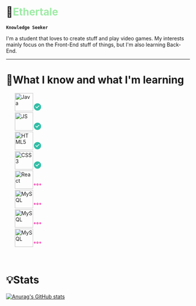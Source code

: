 # 🌴<span style="color: #9eeba5">Ethertale</span>

**`Knowledge Seeker`**

I'm a student that loves to create stuff and play video games. My interests mainly focus on the Front-End
stuff of things, but I'm also learning Back-End.
<hr>

# 📖What I know and what I'm learning
<ul style="list-style: none">
    <li><img alt="Java" width="50px" src="https://cdn.jsdelivr.net/gh/devicons/devicon@latest/icons/java/java-original.svg"><svg id='Checkmark_24' width='24' height='24' viewBox='0 0 24 24' xmlns='http://www.w3.org/2000/svg' xmlns:xlink='http://www.w3.org/1999/xlink'><rect width='24' height='24' stroke='none' fill='#000000' opacity='0'/>


<g transform="matrix(0.04 0 0 0.04 12 12)" >
<g style="" >
<g transform="matrix(1 0 0 1 0 0)" >
<path style="stroke: none; stroke-width: 1; stroke-dasharray: none; stroke-linecap: butt; stroke-dashoffset: 0; stroke-linejoin: miter; stroke-miterlimit: 4; fill: rgb(50,190,166); fill-rule: nonzero; opacity: 1;" transform=" translate(-256, -256)" d="M 504.1 256 C 504.1 119 393 7.9 256 7.9 C 119 7.9 7.9 119 7.9 256 C 7.9 393 119 504.1 256 504.1 C 393 504.1 504.1 393 504.1 256 z" stroke-linecap="round" />
</g>
<g transform="matrix(1 0 0 1 -0.01 0.09)" >
<path style="stroke: none; stroke-width: 1; stroke-dasharray: none; stroke-linecap: butt; stroke-dashoffset: 0; stroke-linejoin: miter; stroke-miterlimit: 4; fill: rgb(255,255,255); fill-rule: nonzero; opacity: 1;" transform=" translate(-255.99, -256.09)" d="M 392.6 172.9 C 386.8 157.8 374.90000000000003 160.20000000000002 362 162.8 C 354.3 164.4 320 174.4 265.9 231.60000000000002 C 243.39999999999998 255.3 228.59999999999997 274.20000000000005 218.79999999999998 288.6 C 212.79999999999998 281.3 205.99999999999997 273.40000000000003 198.79999999999998 266.3 C 176.7 244.2 152 229 151 228.4 C 140.7 222.1 127.2 225.3 120.8 235.70000000000002 C 114.5 246.00000000000003 117.7 259.5 128 265.90000000000003 C 128.2 266.00000000000006 149.4 279.1 167.6 297.40000000000003 C 186.2 316.00000000000006 203.1 341.20000000000005 203.3 341.50000000000006 C 207.4 347.70000000000005 214.3 351.30000000000007 221.60000000000002 351.30000000000007 C 222.8 351.30000000000007 224.10000000000002 351.20000000000005 225.40000000000003 351.00000000000006 C 234.00000000000003 349.50000000000006 240.80000000000004 343.1000000000001 242.90000000000003 334.70000000000005 C 243.00000000000003 334.50000000000006 251.70000000000005 310.40000000000003 297.6 262.00000000000006 C 334.6 222.90000000000006 359.3 210.50000000000006 367.90000000000003 207.10000000000005 C 368.00000000000006 207.10000000000005 368.00000000000006 207.10000000000005 368.20000000000005 207.10000000000005 C 368.20000000000005 207.10000000000005 368.50000000000006 207.00000000000006 369.00000000000006 206.70000000000005 C 370.50000000000006 206.10000000000005 371.30000000000007 205.90000000000003 371.30000000000007 205.90000000000003 C 370.9000000000001 206.00000000000003 370.70000000000005 206.00000000000003 370.70000000000005 206.00000000000003 L 370.70000000000005 205.90000000000003 C 374.70000000000005 204.20000000000005 382.1 201.00000000000003 382.20000000000005 200.90000000000003 C 393.3 196.1 397 184.1 392.6 172.9 z" stroke-linecap="round" />
</g>
</g>
</g>
</svg></li>
    <li><img alt="JS" width="50px" src="https://cdn.jsdelivr.net/gh/devicons/devicon@latest/icons/javascript/javascript-original.svg"><svg id='Checkmark_24' width='24' height='24' viewBox='0 0 24 24' xmlns='http://www.w3.org/2000/svg' xmlns:xlink='http://www.w3.org/1999/xlink'><rect width='24' height='24' stroke='none' fill='#000000' opacity='0'/>


<g transform="matrix(0.04 0 0 0.04 12 12)" >
<g style="" >
<g transform="matrix(1 0 0 1 0 0)" >
<path style="stroke: none; stroke-width: 1; stroke-dasharray: none; stroke-linecap: butt; stroke-dashoffset: 0; stroke-linejoin: miter; stroke-miterlimit: 4; fill: rgb(50,190,166); fill-rule: nonzero; opacity: 1;" transform=" translate(-256, -256)" d="M 504.1 256 C 504.1 119 393 7.9 256 7.9 C 119 7.9 7.9 119 7.9 256 C 7.9 393 119 504.1 256 504.1 C 393 504.1 504.1 393 504.1 256 z" stroke-linecap="round" />
</g>
<g transform="matrix(1 0 0 1 -0.01 0.09)" >
<path style="stroke: none; stroke-width: 1; stroke-dasharray: none; stroke-linecap: butt; stroke-dashoffset: 0; stroke-linejoin: miter; stroke-miterlimit: 4; fill: rgb(255,255,255); fill-rule: nonzero; opacity: 1;" transform=" translate(-255.99, -256.09)" d="M 392.6 172.9 C 386.8 157.8 374.90000000000003 160.20000000000002 362 162.8 C 354.3 164.4 320 174.4 265.9 231.60000000000002 C 243.39999999999998 255.3 228.59999999999997 274.20000000000005 218.79999999999998 288.6 C 212.79999999999998 281.3 205.99999999999997 273.40000000000003 198.79999999999998 266.3 C 176.7 244.2 152 229 151 228.4 C 140.7 222.1 127.2 225.3 120.8 235.70000000000002 C 114.5 246.00000000000003 117.7 259.5 128 265.90000000000003 C 128.2 266.00000000000006 149.4 279.1 167.6 297.40000000000003 C 186.2 316.00000000000006 203.1 341.20000000000005 203.3 341.50000000000006 C 207.4 347.70000000000005 214.3 351.30000000000007 221.60000000000002 351.30000000000007 C 222.8 351.30000000000007 224.10000000000002 351.20000000000005 225.40000000000003 351.00000000000006 C 234.00000000000003 349.50000000000006 240.80000000000004 343.1000000000001 242.90000000000003 334.70000000000005 C 243.00000000000003 334.50000000000006 251.70000000000005 310.40000000000003 297.6 262.00000000000006 C 334.6 222.90000000000006 359.3 210.50000000000006 367.90000000000003 207.10000000000005 C 368.00000000000006 207.10000000000005 368.00000000000006 207.10000000000005 368.20000000000005 207.10000000000005 C 368.20000000000005 207.10000000000005 368.50000000000006 207.00000000000006 369.00000000000006 206.70000000000005 C 370.50000000000006 206.10000000000005 371.30000000000007 205.90000000000003 371.30000000000007 205.90000000000003 C 370.9000000000001 206.00000000000003 370.70000000000005 206.00000000000003 370.70000000000005 206.00000000000003 L 370.70000000000005 205.90000000000003 C 374.70000000000005 204.20000000000005 382.1 201.00000000000003 382.20000000000005 200.90000000000003 C 393.3 196.1 397 184.1 392.6 172.9 z" stroke-linecap="round" />
</g>
</g>
</g>
</svg></li>
    <li><img alt="HTML5" width="50px" src="https://cdn.jsdelivr.net/gh/devicons/devicon@latest/icons/html5/html5-original.svg"><svg id='Checkmark_24' width='24' height='24' viewBox='0 0 24 24' xmlns='http://www.w3.org/2000/svg' xmlns:xlink='http://www.w3.org/1999/xlink'><rect width='24' height='24' stroke='none' fill='#000000' opacity='0'/>


<g transform="matrix(0.04 0 0 0.04 12 12)" >
<g style="" >
<g transform="matrix(1 0 0 1 0 0)" >
<path style="stroke: none; stroke-width: 1; stroke-dasharray: none; stroke-linecap: butt; stroke-dashoffset: 0; stroke-linejoin: miter; stroke-miterlimit: 4; fill: rgb(50,190,166); fill-rule: nonzero; opacity: 1;" transform=" translate(-256, -256)" d="M 504.1 256 C 504.1 119 393 7.9 256 7.9 C 119 7.9 7.9 119 7.9 256 C 7.9 393 119 504.1 256 504.1 C 393 504.1 504.1 393 504.1 256 z" stroke-linecap="round" />
</g>
<g transform="matrix(1 0 0 1 -0.01 0.09)" >
<path style="stroke: none; stroke-width: 1; stroke-dasharray: none; stroke-linecap: butt; stroke-dashoffset: 0; stroke-linejoin: miter; stroke-miterlimit: 4; fill: rgb(255,255,255); fill-rule: nonzero; opacity: 1;" transform=" translate(-255.99, -256.09)" d="M 392.6 172.9 C 386.8 157.8 374.90000000000003 160.20000000000002 362 162.8 C 354.3 164.4 320 174.4 265.9 231.60000000000002 C 243.39999999999998 255.3 228.59999999999997 274.20000000000005 218.79999999999998 288.6 C 212.79999999999998 281.3 205.99999999999997 273.40000000000003 198.79999999999998 266.3 C 176.7 244.2 152 229 151 228.4 C 140.7 222.1 127.2 225.3 120.8 235.70000000000002 C 114.5 246.00000000000003 117.7 259.5 128 265.90000000000003 C 128.2 266.00000000000006 149.4 279.1 167.6 297.40000000000003 C 186.2 316.00000000000006 203.1 341.20000000000005 203.3 341.50000000000006 C 207.4 347.70000000000005 214.3 351.30000000000007 221.60000000000002 351.30000000000007 C 222.8 351.30000000000007 224.10000000000002 351.20000000000005 225.40000000000003 351.00000000000006 C 234.00000000000003 349.50000000000006 240.80000000000004 343.1000000000001 242.90000000000003 334.70000000000005 C 243.00000000000003 334.50000000000006 251.70000000000005 310.40000000000003 297.6 262.00000000000006 C 334.6 222.90000000000006 359.3 210.50000000000006 367.90000000000003 207.10000000000005 C 368.00000000000006 207.10000000000005 368.00000000000006 207.10000000000005 368.20000000000005 207.10000000000005 C 368.20000000000005 207.10000000000005 368.50000000000006 207.00000000000006 369.00000000000006 206.70000000000005 C 370.50000000000006 206.10000000000005 371.30000000000007 205.90000000000003 371.30000000000007 205.90000000000003 C 370.9000000000001 206.00000000000003 370.70000000000005 206.00000000000003 370.70000000000005 206.00000000000003 L 370.70000000000005 205.90000000000003 C 374.70000000000005 204.20000000000005 382.1 201.00000000000003 382.20000000000005 200.90000000000003 C 393.3 196.1 397 184.1 392.6 172.9 z" stroke-linecap="round" />
</g>
</g>
</g>
</svg></li>
    <li><img alt="CSS3" width="50px" src="https://cdn.jsdelivr.net/gh/devicons/devicon@latest/icons/css3/css3-original.svg"><svg id='Checkmark_24' width='24' height='24' viewBox='0 0 24 24' xmlns='http://www.w3.org/2000/svg' xmlns:xlink='http://www.w3.org/1999/xlink'><rect width='24' height='24' stroke='none' fill='#000000' opacity='0'/>


<g transform="matrix(0.04 0 0 0.04 12 12)" >
<g style="" >
<g transform="matrix(1 0 0 1 0 0)" >
<path style="stroke: none; stroke-width: 1; stroke-dasharray: none; stroke-linecap: butt; stroke-dashoffset: 0; stroke-linejoin: miter; stroke-miterlimit: 4; fill: rgb(50,190,166); fill-rule: nonzero; opacity: 1;" transform=" translate(-256, -256)" d="M 504.1 256 C 504.1 119 393 7.9 256 7.9 C 119 7.9 7.9 119 7.9 256 C 7.9 393 119 504.1 256 504.1 C 393 504.1 504.1 393 504.1 256 z" stroke-linecap="round" />
</g>
<g transform="matrix(1 0 0 1 -0.01 0.09)" >
<path style="stroke: none; stroke-width: 1; stroke-dasharray: none; stroke-linecap: butt; stroke-dashoffset: 0; stroke-linejoin: miter; stroke-miterlimit: 4; fill: rgb(255,255,255); fill-rule: nonzero; opacity: 1;" transform=" translate(-255.99, -256.09)" d="M 392.6 172.9 C 386.8 157.8 374.90000000000003 160.20000000000002 362 162.8 C 354.3 164.4 320 174.4 265.9 231.60000000000002 C 243.39999999999998 255.3 228.59999999999997 274.20000000000005 218.79999999999998 288.6 C 212.79999999999998 281.3 205.99999999999997 273.40000000000003 198.79999999999998 266.3 C 176.7 244.2 152 229 151 228.4 C 140.7 222.1 127.2 225.3 120.8 235.70000000000002 C 114.5 246.00000000000003 117.7 259.5 128 265.90000000000003 C 128.2 266.00000000000006 149.4 279.1 167.6 297.40000000000003 C 186.2 316.00000000000006 203.1 341.20000000000005 203.3 341.50000000000006 C 207.4 347.70000000000005 214.3 351.30000000000007 221.60000000000002 351.30000000000007 C 222.8 351.30000000000007 224.10000000000002 351.20000000000005 225.40000000000003 351.00000000000006 C 234.00000000000003 349.50000000000006 240.80000000000004 343.1000000000001 242.90000000000003 334.70000000000005 C 243.00000000000003 334.50000000000006 251.70000000000005 310.40000000000003 297.6 262.00000000000006 C 334.6 222.90000000000006 359.3 210.50000000000006 367.90000000000003 207.10000000000005 C 368.00000000000006 207.10000000000005 368.00000000000006 207.10000000000005 368.20000000000005 207.10000000000005 C 368.20000000000005 207.10000000000005 368.50000000000006 207.00000000000006 369.00000000000006 206.70000000000005 C 370.50000000000006 206.10000000000005 371.30000000000007 205.90000000000003 371.30000000000007 205.90000000000003 C 370.9000000000001 206.00000000000003 370.70000000000005 206.00000000000003 370.70000000000005 206.00000000000003 L 370.70000000000005 205.90000000000003 C 374.70000000000005 204.20000000000005 382.1 201.00000000000003 382.20000000000005 200.90000000000003 C 393.3 196.1 397 184.1 392.6 172.9 z" stroke-linecap="round" />
</g>
</g>
</g>
</svg></li>
    <li><img alt="React" width="50px" src="https://cdn.jsdelivr.net/gh/devicons/devicon@latest/icons/react/react-original.svg"><svg id='Page_Controller_Loading_3_24' width='24' height='24' viewBox='0 0 24 24' xmlns='http://www.w3.org/2000/svg' xmlns:xlink='http://www.w3.org/1999/xlink'><rect width='24' height='24' stroke='none' fill='#000000' opacity='0'/>


<g transform="matrix(1.43 0 0 1.43 12 12)" >
<g style="" >
<g transform="matrix(1 0 0 1 0 0)" >
<path style="stroke: none; stroke-width: 1; stroke-dasharray: none; stroke-linecap: butt; stroke-dashoffset: 0; stroke-linejoin: miter; stroke-miterlimit: 4; fill: rgb(255,185,236); fill-rule: nonzero; opacity: 1;" transform=" translate(-7, -7)" d="M 7 8.5 C 7.82843 8.5 8.5 7.82843 8.5 7 C 8.5 6.17157 7.82843 5.5 7 5.5 C 6.17157 5.5 5.5 6.17157 5.5 7 C 5.5 7.82843 6.17157 8.5 7 8.5 Z" stroke-linecap="round" />
</g>
<g transform="matrix(1 0 0 1 5.25 0)" >
<path style="stroke: none; stroke-width: 1; stroke-dasharray: none; stroke-linecap: butt; stroke-dashoffset: 0; stroke-linejoin: miter; stroke-miterlimit: 4; fill: rgb(255,185,236); fill-rule: nonzero; opacity: 1;" transform=" translate(-12.25, -7)" d="M 12.25 8.25 C 12.9404 8.25 13.5 7.69036 13.5 7 C 13.5 6.30964 12.9404 5.75 12.25 5.75 C 11.5596 5.75 11 6.30964 11 7 C 11 7.69036 11.5596 8.25 12.25 8.25 Z" stroke-linecap="round" />
</g>
<g transform="matrix(1 0 0 1 -5.25 0)" >
<path style="stroke: none; stroke-width: 1; stroke-dasharray: none; stroke-linecap: butt; stroke-dashoffset: 0; stroke-linejoin: miter; stroke-miterlimit: 4; fill: rgb(255,185,236); fill-rule: nonzero; opacity: 1;" transform=" translate(-1.75, -7)" d="M 1.75 8.25 C 2.44036 8.25 3 7.69036 3 7 C 3 6.30964 2.44036 5.75 1.75 5.75 C 1.05964 5.75 0.5 6.30964 0.5 7 C 0.5 7.69036 1.05964 8.25 1.75 8.25 Z" stroke-linecap="round" />
</g>
<g transform="matrix(1 0 0 1 0 0)" >
<path style="stroke: rgb(248,59,172); stroke-width: 1; stroke-dasharray: none; stroke-linecap: round; stroke-dashoffset: 0; stroke-linejoin: round; stroke-miterlimit: 4; fill: none; fill-rule: nonzero; opacity: 1;" transform=" translate(-7, -7)" d="M 7 8.5 C 7.82843 8.5 8.5 7.82843 8.5 7 C 8.5 6.17157 7.82843 5.5 7 5.5 C 6.17157 5.5 5.5 6.17157 5.5 7 C 5.5 7.82843 6.17157 8.5 7 8.5 Z" stroke-linecap="round" />
</g>
<g transform="matrix(1 0 0 1 5.25 0)" >
<path style="stroke: rgb(248,59,172); stroke-width: 1; stroke-dasharray: none; stroke-linecap: round; stroke-dashoffset: 0; stroke-linejoin: round; stroke-miterlimit: 4; fill: none; fill-rule: nonzero; opacity: 1;" transform=" translate(-12.25, -7)" d="M 12.25 8.25 C 12.9404 8.25 13.5 7.69036 13.5 7 C 13.5 6.30964 12.9404 5.75 12.25 5.75 C 11.5596 5.75 11 6.30964 11 7 C 11 7.69036 11.5596 8.25 12.25 8.25 Z" stroke-linecap="round" />
</g>
<g transform="matrix(1 0 0 1 -5.25 0)" >
<path style="stroke: rgb(248,59,172); stroke-width: 1; stroke-dasharray: none; stroke-linecap: round; stroke-dashoffset: 0; stroke-linejoin: round; stroke-miterlimit: 4; fill: none; fill-rule: nonzero; opacity: 1;" transform=" translate(-1.75, -7)" d="M 1.75 8.25 C 2.44036 8.25 3 7.69036 3 7 C 3 6.30964 2.44036 5.75 1.75 5.75 C 1.05964 5.75 0.5 6.30964 0.5 7 C 0.5 7.69036 1.05964 8.25 1.75 8.25 Z" stroke-linecap="round" />
</g>
</g>
</g>
</svg></li>
    <li><img alt="MySQL" width="50px" src="https://cdn.jsdelivr.net/gh/devicons/devicon@latest/icons/mysql/mysql-original.svg"><svg id='Page_Controller_Loading_3_24' width='24' height='24' viewBox='0 0 24 24' xmlns='http://www.w3.org/2000/svg' xmlns:xlink='http://www.w3.org/1999/xlink'><rect width='24' height='24' stroke='none' fill='#000000' opacity='0'/>


<g transform="matrix(1.43 0 0 1.43 12 12)" >
<g style="" >
<g transform="matrix(1 0 0 1 0 0)" >
<path style="stroke: none; stroke-width: 1; stroke-dasharray: none; stroke-linecap: butt; stroke-dashoffset: 0; stroke-linejoin: miter; stroke-miterlimit: 4; fill: rgb(255,185,236); fill-rule: nonzero; opacity: 1;" transform=" translate(-7, -7)" d="M 7 8.5 C 7.82843 8.5 8.5 7.82843 8.5 7 C 8.5 6.17157 7.82843 5.5 7 5.5 C 6.17157 5.5 5.5 6.17157 5.5 7 C 5.5 7.82843 6.17157 8.5 7 8.5 Z" stroke-linecap="round" />
</g>
<g transform="matrix(1 0 0 1 5.25 0)" >
<path style="stroke: none; stroke-width: 1; stroke-dasharray: none; stroke-linecap: butt; stroke-dashoffset: 0; stroke-linejoin: miter; stroke-miterlimit: 4; fill: rgb(255,185,236); fill-rule: nonzero; opacity: 1;" transform=" translate(-12.25, -7)" d="M 12.25 8.25 C 12.9404 8.25 13.5 7.69036 13.5 7 C 13.5 6.30964 12.9404 5.75 12.25 5.75 C 11.5596 5.75 11 6.30964 11 7 C 11 7.69036 11.5596 8.25 12.25 8.25 Z" stroke-linecap="round" />
</g>
<g transform="matrix(1 0 0 1 -5.25 0)" >
<path style="stroke: none; stroke-width: 1; stroke-dasharray: none; stroke-linecap: butt; stroke-dashoffset: 0; stroke-linejoin: miter; stroke-miterlimit: 4; fill: rgb(255,185,236); fill-rule: nonzero; opacity: 1;" transform=" translate(-1.75, -7)" d="M 1.75 8.25 C 2.44036 8.25 3 7.69036 3 7 C 3 6.30964 2.44036 5.75 1.75 5.75 C 1.05964 5.75 0.5 6.30964 0.5 7 C 0.5 7.69036 1.05964 8.25 1.75 8.25 Z" stroke-linecap="round" />
</g>
<g transform="matrix(1 0 0 1 0 0)" >
<path style="stroke: rgb(248,59,172); stroke-width: 1; stroke-dasharray: none; stroke-linecap: round; stroke-dashoffset: 0; stroke-linejoin: round; stroke-miterlimit: 4; fill: none; fill-rule: nonzero; opacity: 1;" transform=" translate(-7, -7)" d="M 7 8.5 C 7.82843 8.5 8.5 7.82843 8.5 7 C 8.5 6.17157 7.82843 5.5 7 5.5 C 6.17157 5.5 5.5 6.17157 5.5 7 C 5.5 7.82843 6.17157 8.5 7 8.5 Z" stroke-linecap="round" />
</g>
<g transform="matrix(1 0 0 1 5.25 0)" >
<path style="stroke: rgb(248,59,172); stroke-width: 1; stroke-dasharray: none; stroke-linecap: round; stroke-dashoffset: 0; stroke-linejoin: round; stroke-miterlimit: 4; fill: none; fill-rule: nonzero; opacity: 1;" transform=" translate(-12.25, -7)" d="M 12.25 8.25 C 12.9404 8.25 13.5 7.69036 13.5 7 C 13.5 6.30964 12.9404 5.75 12.25 5.75 C 11.5596 5.75 11 6.30964 11 7 C 11 7.69036 11.5596 8.25 12.25 8.25 Z" stroke-linecap="round" />
</g>
<g transform="matrix(1 0 0 1 -5.25 0)" >
<path style="stroke: rgb(248,59,172); stroke-width: 1; stroke-dasharray: none; stroke-linecap: round; stroke-dashoffset: 0; stroke-linejoin: round; stroke-miterlimit: 4; fill: none; fill-rule: nonzero; opacity: 1;" transform=" translate(-1.75, -7)" d="M 1.75 8.25 C 2.44036 8.25 3 7.69036 3 7 C 3 6.30964 2.44036 5.75 1.75 5.75 C 1.05964 5.75 0.5 6.30964 0.5 7 C 0.5 7.69036 1.05964 8.25 1.75 8.25 Z" stroke-linecap="round" />
</g>
</g>
</g>
</svg></li>
    <li><img alt="MySQL" width="50px" src="https://cdn.jsdelivr.net/gh/devicons/devicon@latest/icons/spring/spring-original.svg"><svg id='Page_Controller_Loading_3_24' width='24' height='24' viewBox='0 0 24 24' xmlns='http://www.w3.org/2000/svg' xmlns:xlink='http://www.w3.org/1999/xlink'><rect width='24' height='24' stroke='none' fill='#000000' opacity='0'/>


<g transform="matrix(1.43 0 0 1.43 12 12)" >
<g style="" >
<g transform="matrix(1 0 0 1 0 0)" >
<path style="stroke: none; stroke-width: 1; stroke-dasharray: none; stroke-linecap: butt; stroke-dashoffset: 0; stroke-linejoin: miter; stroke-miterlimit: 4; fill: rgb(255,185,236); fill-rule: nonzero; opacity: 1;" transform=" translate(-7, -7)" d="M 7 8.5 C 7.82843 8.5 8.5 7.82843 8.5 7 C 8.5 6.17157 7.82843 5.5 7 5.5 C 6.17157 5.5 5.5 6.17157 5.5 7 C 5.5 7.82843 6.17157 8.5 7 8.5 Z" stroke-linecap="round" />
</g>
<g transform="matrix(1 0 0 1 5.25 0)" >
<path style="stroke: none; stroke-width: 1; stroke-dasharray: none; stroke-linecap: butt; stroke-dashoffset: 0; stroke-linejoin: miter; stroke-miterlimit: 4; fill: rgb(255,185,236); fill-rule: nonzero; opacity: 1;" transform=" translate(-12.25, -7)" d="M 12.25 8.25 C 12.9404 8.25 13.5 7.69036 13.5 7 C 13.5 6.30964 12.9404 5.75 12.25 5.75 C 11.5596 5.75 11 6.30964 11 7 C 11 7.69036 11.5596 8.25 12.25 8.25 Z" stroke-linecap="round" />
</g>
<g transform="matrix(1 0 0 1 -5.25 0)" >
<path style="stroke: none; stroke-width: 1; stroke-dasharray: none; stroke-linecap: butt; stroke-dashoffset: 0; stroke-linejoin: miter; stroke-miterlimit: 4; fill: rgb(255,185,236); fill-rule: nonzero; opacity: 1;" transform=" translate(-1.75, -7)" d="M 1.75 8.25 C 2.44036 8.25 3 7.69036 3 7 C 3 6.30964 2.44036 5.75 1.75 5.75 C 1.05964 5.75 0.5 6.30964 0.5 7 C 0.5 7.69036 1.05964 8.25 1.75 8.25 Z" stroke-linecap="round" />
</g>
<g transform="matrix(1 0 0 1 0 0)" >
<path style="stroke: rgb(248,59,172); stroke-width: 1; stroke-dasharray: none; stroke-linecap: round; stroke-dashoffset: 0; stroke-linejoin: round; stroke-miterlimit: 4; fill: none; fill-rule: nonzero; opacity: 1;" transform=" translate(-7, -7)" d="M 7 8.5 C 7.82843 8.5 8.5 7.82843 8.5 7 C 8.5 6.17157 7.82843 5.5 7 5.5 C 6.17157 5.5 5.5 6.17157 5.5 7 C 5.5 7.82843 6.17157 8.5 7 8.5 Z" stroke-linecap="round" />
</g>
<g transform="matrix(1 0 0 1 5.25 0)" >
<path style="stroke: rgb(248,59,172); stroke-width: 1; stroke-dasharray: none; stroke-linecap: round; stroke-dashoffset: 0; stroke-linejoin: round; stroke-miterlimit: 4; fill: none; fill-rule: nonzero; opacity: 1;" transform=" translate(-12.25, -7)" d="M 12.25 8.25 C 12.9404 8.25 13.5 7.69036 13.5 7 C 13.5 6.30964 12.9404 5.75 12.25 5.75 C 11.5596 5.75 11 6.30964 11 7 C 11 7.69036 11.5596 8.25 12.25 8.25 Z" stroke-linecap="round" />
</g>
<g transform="matrix(1 0 0 1 -5.25 0)" >
<path style="stroke: rgb(248,59,172); stroke-width: 1; stroke-dasharray: none; stroke-linecap: round; stroke-dashoffset: 0; stroke-linejoin: round; stroke-miterlimit: 4; fill: none; fill-rule: nonzero; opacity: 1;" transform=" translate(-1.75, -7)" d="M 1.75 8.25 C 2.44036 8.25 3 7.69036 3 7 C 3 6.30964 2.44036 5.75 1.75 5.75 C 1.05964 5.75 0.5 6.30964 0.5 7 C 0.5 7.69036 1.05964 8.25 1.75 8.25 Z" stroke-linecap="round" />
</g>
</g>
</g>
</svg></li>
    <li><img alt="MySQL" width="50px" src="https://cdn.jsdelivr.net/gh/devicons/devicon@latest/icons/php/php-original.svg"><svg id='Page_Controller_Loading_3_24' width='24' height='24' viewBox='0 0 24 24' xmlns='http://www.w3.org/2000/svg' xmlns:xlink='http://www.w3.org/1999/xlink'><rect width='24' height='24' stroke='none' fill='#000000' opacity='0'/>


<g transform="matrix(1.43 0 0 1.43 12 12)" >
<g style="" >
<g transform="matrix(1 0 0 1 0 0)" >
<path style="stroke: none; stroke-width: 1; stroke-dasharray: none; stroke-linecap: butt; stroke-dashoffset: 0; stroke-linejoin: miter; stroke-miterlimit: 4; fill: rgb(255,185,236); fill-rule: nonzero; opacity: 1;" transform=" translate(-7, -7)" d="M 7 8.5 C 7.82843 8.5 8.5 7.82843 8.5 7 C 8.5 6.17157 7.82843 5.5 7 5.5 C 6.17157 5.5 5.5 6.17157 5.5 7 C 5.5 7.82843 6.17157 8.5 7 8.5 Z" stroke-linecap="round" />
</g>
<g transform="matrix(1 0 0 1 5.25 0)" >
<path style="stroke: none; stroke-width: 1; stroke-dasharray: none; stroke-linecap: butt; stroke-dashoffset: 0; stroke-linejoin: miter; stroke-miterlimit: 4; fill: rgb(255,185,236); fill-rule: nonzero; opacity: 1;" transform=" translate(-12.25, -7)" d="M 12.25 8.25 C 12.9404 8.25 13.5 7.69036 13.5 7 C 13.5 6.30964 12.9404 5.75 12.25 5.75 C 11.5596 5.75 11 6.30964 11 7 C 11 7.69036 11.5596 8.25 12.25 8.25 Z" stroke-linecap="round" />
</g>
<g transform="matrix(1 0 0 1 -5.25 0)" >
<path style="stroke: none; stroke-width: 1; stroke-dasharray: none; stroke-linecap: butt; stroke-dashoffset: 0; stroke-linejoin: miter; stroke-miterlimit: 4; fill: rgb(255,185,236); fill-rule: nonzero; opacity: 1;" transform=" translate(-1.75, -7)" d="M 1.75 8.25 C 2.44036 8.25 3 7.69036 3 7 C 3 6.30964 2.44036 5.75 1.75 5.75 C 1.05964 5.75 0.5 6.30964 0.5 7 C 0.5 7.69036 1.05964 8.25 1.75 8.25 Z" stroke-linecap="round" />
</g>
<g transform="matrix(1 0 0 1 0 0)" >
<path style="stroke: rgb(248,59,172); stroke-width: 1; stroke-dasharray: none; stroke-linecap: round; stroke-dashoffset: 0; stroke-linejoin: round; stroke-miterlimit: 4; fill: none; fill-rule: nonzero; opacity: 1;" transform=" translate(-7, -7)" d="M 7 8.5 C 7.82843 8.5 8.5 7.82843 8.5 7 C 8.5 6.17157 7.82843 5.5 7 5.5 C 6.17157 5.5 5.5 6.17157 5.5 7 C 5.5 7.82843 6.17157 8.5 7 8.5 Z" stroke-linecap="round" />
</g>
<g transform="matrix(1 0 0 1 5.25 0)" >
<path style="stroke: rgb(248,59,172); stroke-width: 1; stroke-dasharray: none; stroke-linecap: round; stroke-dashoffset: 0; stroke-linejoin: round; stroke-miterlimit: 4; fill: none; fill-rule: nonzero; opacity: 1;" transform=" translate(-12.25, -7)" d="M 12.25 8.25 C 12.9404 8.25 13.5 7.69036 13.5 7 C 13.5 6.30964 12.9404 5.75 12.25 5.75 C 11.5596 5.75 11 6.30964 11 7 C 11 7.69036 11.5596 8.25 12.25 8.25 Z" stroke-linecap="round" />
</g>
<g transform="matrix(1 0 0 1 -5.25 0)" >
<path style="stroke: rgb(248,59,172); stroke-width: 1; stroke-dasharray: none; stroke-linecap: round; stroke-dashoffset: 0; stroke-linejoin: round; stroke-miterlimit: 4; fill: none; fill-rule: nonzero; opacity: 1;" transform=" translate(-1.75, -7)" d="M 1.75 8.25 C 2.44036 8.25 3 7.69036 3 7 C 3 6.30964 2.44036 5.75 1.75 5.75 C 1.05964 5.75 0.5 6.30964 0.5 7 C 0.5 7.69036 1.05964 8.25 1.75 8.25 Z" stroke-linecap="round" />
</g>
</g>
</g>
</svg></li>
</ul>






<br>

#

# 💡Stats
[![Anurag's GitHub stats](https://github-readme-stats.vercel.app/api?username=ethertale&show_icons=true&theme=merko)](https://github.com/anuraghazra/github-readme-stats)
